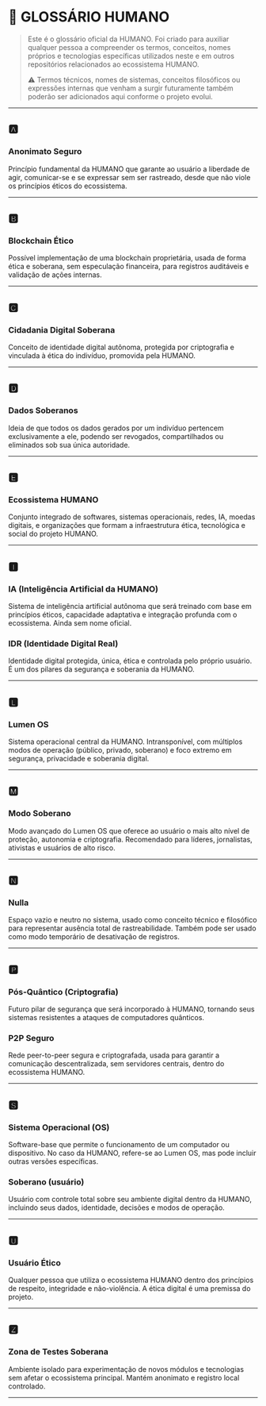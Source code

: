 # 📘 GLOSSÁRIO HUMANO

> Este é o glossário oficial da HUMANO. Foi criado para auxiliar qualquer pessoa a compreender os termos, conceitos, nomes próprios e tecnologias específicas utilizados neste e em outros repositórios relacionados ao ecossistema HUMANO.  
>  
> ⚠️ Termos técnicos, nomes de sistemas, conceitos filosóficos ou expressões internas que venham a surgir futuramente também poderão ser adicionados aqui conforme o projeto evolui.

---

## 🅰️

### **Anonimato Seguro**  
Princípio fundamental da HUMANO que garante ao usuário a liberdade de agir, comunicar-se e se expressar sem ser rastreado, desde que não viole os princípios éticos do ecossistema.

---

## 🅱️

### **Blockchain Ético**  
Possível implementação de uma blockchain proprietária, usada de forma ética e soberana, sem especulação financeira, para registros auditáveis e validação de ações internas.

---

## 🅲️

### **Cidadania Digital Soberana**  
Conceito de identidade digital autônoma, protegida por criptografia e vinculada à ética do indivíduo, promovida pela HUMANO.

---

## 🅳️

### **Dados Soberanos**  
Ideia de que todos os dados gerados por um indivíduo pertencem exclusivamente a ele, podendo ser revogados, compartilhados ou eliminados sob sua única autoridade.

---

## 🅴️

### **Ecossistema HUMANO**  
Conjunto integrado de softwares, sistemas operacionais, redes, IA, moedas digitais, e organizações que formam a infraestrutura ética, tecnológica e social do projeto HUMANO.

---

## 🅸️

### **IA (Inteligência Artificial da HUMANO)**  
Sistema de inteligência artificial autônoma que será treinado com base em princípios éticos, capacidade adaptativa e integração profunda com o ecossistema. Ainda sem nome oficial.

### **IDR (Identidade Digital Real)**  
Identidade digital protegida, única, ética e controlada pelo próprio usuário. É um dos pilares da segurança e soberania da HUMANO.

---

## 🅻️

### **Lumen OS**  
Sistema operacional central da HUMANO. Intransponível, com múltiplos modos de operação (público, privado, soberano) e foco extremo em segurança, privacidade e soberania digital.

---

## 🅼️

### **Modo Soberano**  
Modo avançado do Lumen OS que oferece ao usuário o mais alto nível de proteção, autonomia e criptografia. Recomendado para líderes, jornalistas, ativistas e usuários de alto risco.

---

## 🅽️

### **Nulla**  
Espaço vazio e neutro no sistema, usado como conceito técnico e filosófico para representar ausência total de rastreabilidade. Também pode ser usado como modo temporário de desativação de registros.

---

## 🅿️

### **Pós-Quântico (Criptografia)**  
Futuro pilar de segurança que será incorporado à HUMANO, tornando seus sistemas resistentes a ataques de computadores quânticos.

### **P2P Seguro**  
Rede peer-to-peer segura e criptografada, usada para garantir a comunicação descentralizada, sem servidores centrais, dentro do ecossistema HUMANO.

---

## 🆂️

### **Sistema Operacional (OS)**  
Software-base que permite o funcionamento de um computador ou dispositivo. No caso da HUMANO, refere-se ao Lumen OS, mas pode incluir outras versões específicas.

### **Soberano (usuário)**  
Usuário com controle total sobre seu ambiente digital dentro da HUMANO, incluindo seus dados, identidade, decisões e modos de operação.

---

## 🆄️

### **Usuário Ético**  
Qualquer pessoa que utiliza o ecossistema HUMANO dentro dos princípios de respeito, integridade e não-violência. A ética digital é uma premissa do projeto.

---

## 🆉️

### **Zona de Testes Soberana**  
Ambiente isolado para experimentação de novos módulos e tecnologias sem afetar o ecossistema principal. Mantém anonimato e registro local controlado.

---
